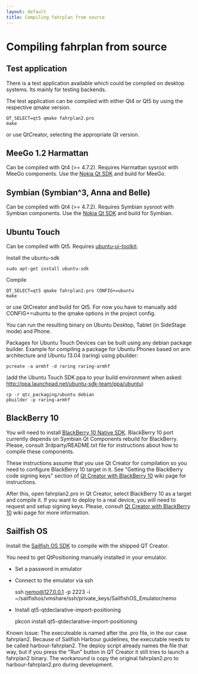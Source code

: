 ```yaml
---
layout: default
title: Compiling fahrplan from source
---
```


Compiling fahrplan from source
==============================

Test application
----------------

There is a test application available which could be compiled on
desktop systems. Its mainly for testing backends.

The test application can be compiled with either Qt4 or Qt5 by using
the respective qmake version.

    QT_SELECT=qt5 qmake fahrplan2.pro
    make

or use QtCreator, selecting the appropriate Qt version.

MeeGo 1.2 Harmattan
-------------------

Can be compiled with Qt4 (>= 4.7.2).
Requires Harmattan sysroot with MeeGo components.
Use the [Nokia Qt SDK][1] and build for MeeGo.

Symbian (Symbian^3, Anna and Belle)
-----------------------------------

Can be compiled with Qt4 (>= 4.7.2).
Requires Symbian sysroot with Symbian components.
Use the [Nokia Qt SDK][1] and build for Symbian.

Ubuntu Touch
------------

Can be compiled with Qt5. Requires [ubuntu-ui-toolkit][2].

Install the ubuntu-sdk

    sudo apt-get install ubuntu-sdk
	
Compile

    QT_SELECT=qt5 qmake fahrplan2.pro CONFIG+=ubuntu
    make

or use QtCreator and build for Qt5. For now you have to manually
add CONFIG+=ubuntu to the qmake options in the project config.

You can run the resulting binary on Ubuntu Desktop, Tablet (in 
SideStage mode) and Phone.

Packages for Ubuntu Touch Devices can be built using any debian
package builder. Example for compiling a package for Ubuntu Phones
based on arm architecture and Ubuntu 13.04 (raring) using pbuilder:

    pcreate -a armhf -d raring raring-armhf
	
(add the Ubuntu Touch SDK ppa to your build environment when asked:
<http://ppa.launchpad.net/ubuntu-sdk-team/ppa/ubuntu>)

    cp -r qtc_packaging/ubuntu debian
    pbuilder -p raring-armhf


BlackBerry 10
-------------

You will need to install [BlackBerry 10 Native SDK][3]. BlackBerry 10
port currently depends on Symbian Qt Components rebuild for BlackBerry.
Please, consult 3rdparty/README.txt file for instructions about how to
compile these components.

These instructions assume that you use Qt Creator for compilation so
you need to configure BlackBerry 10 target in it. See "Getting the
BlackBerry code signing keys" section of [Qt Creator with BlackBerry
10][4] wiki page for instructions.

After this, open fahrplan2.pro in Qt Creator, select BlackBerry 10 as a
target and compile it. If you want to deploy to a real device, you will
need to request and setup signing keys. Please, consult [Qt Creator with
BlackBerry 10][4] wiki page for more information.

Sailfish OS
-----------

Install the [Sailfish OS SDK][5] to compile with the shipped QT Creator.

You need to get QtPositioning manually installed in your emulator.

* Set a password in emulator
* Connect to the emulator via ssh

    ssh nemo@127.0.0.1 -p 2223 -i ~/sailfishos/vmshare/ssh/private_keys/SailfishOS_Emulator/nemo
    
* Install qt5-qtdeclarative-import-positioning 

    pkcon install qt5-qtdeclarative-import-positioning
    

Known Issue: The executeable is named after the .pro file, in the 
our case fahrplan2. Because of Sailfish Harbour guidelines, the 
executable needs to be called harbour-fahrplan2. The deploy script already
names the file that way, but if you press the "Run" button in QT Creator
it still tries to launch a fahrplan2 binary. The workaround is copy the original
fahrplan2.pro to harbour-fahrplan2.pro during development.


[1]: http://www.developer.nokia.com/info/sw.nokia.com/id/da8df288-e615-443d-be5c-00c8a72435f8/Qt_SDK.html
[2]: http://developer.ubuntu.com/get-started/
[3]: https://developer.blackberry.com/native/download/
[4]: http://qt-project.org/wiki/Qt-Creator-with-BlackBerry-10
[5]: https://sailfishos.org/develop.html
